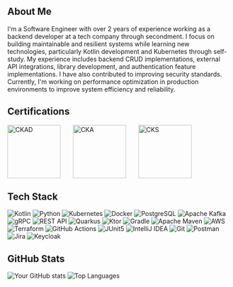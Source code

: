 ## About Me
I'm a Software Engineer with over 2 years of experience working as a backend developer at a tech company through secondment. I focus on building maintainable and resilient systems while learning new technologies, particularly Kotlin development and Kubernetes through self-study.
My experience includes backend CRUD implementations, external API integrations, library development, and authentication feature implementations. I have also contributed to improving security standards. Currently, I'm working on performance optimization in production environments to improve system efficiency and reliability.

## Certifications

<div style="display: flex; gap: 10px; align-items: center;">
<a href="https://www.credly.com/badges/1559d0f0-d684-4832-ba80-3e6f9dbf1b43/public_url">
  <img src="https://images.credly.com/images/cc8adc83-1dc6-4d57-8e20-22171247e052/blob" alt="CKAD" style="width: 120px; height: 120px;">
</a>
&nbsp;&nbsp;
<a href="https://www.credly.com/badges/dc8c40e3-936b-4457-be2f-ebd9bdc168f3/public_url">
  <img src="https://images.credly.com/images/8b8ed108-e77d-4396-ac59-2504583b9d54/cka_from_cncfsite__281_29.png" alt="CKA" style="width: 120px; height: 120px;">
</a>
&nbsp;&nbsp;
<a href="https://www.credly.com/badges/4936ed37-2713-4fbb-8640-179bf68cc888/public_url">
  <img src="https://images.credly.com/size/220x220/images/9945dfcb-1cca-4529-85e6-db1be3782210/kubernetes-security-specialist-logo2.png" alt="CKS" style="width: 120px; height: 120px;">
</a>
</div>

## Tech Stack
![Kotlin](https://img.shields.io/badge/kotlin-%237F52FF.svg?style=for-the-badge&logo=kotlin&logoColor=white)
![Python](https://img.shields.io/badge/python-3670A0?style=for-the-badge&logo=python&logoColor=ffdd54)
![Kubernetes](https://img.shields.io/badge/kubernetes-%23326ce5.svg?style=for-the-badge&logo=kubernetes&logoColor=white)
![Docker](https://img.shields.io/badge/docker-%230db7ed.svg?style=for-the-badge&logo=docker&logoColor=white)
![PostgreSQL](https://img.shields.io/badge/postgresql-%23316192.svg?style=for-the-badge&logo=postgresql&logoColor=white)
![Apache Kafka](https://img.shields.io/badge/Apache%20Kafka-%23000.svg?style=for-the-badge&logo=apache-kafka&logoColor=white)
![gRPC](https://img.shields.io/badge/grpc-%2300D4AA.svg?style=for-the-badge&logo=grpc&logoColor=white)
![REST API](https://img.shields.io/badge/REST%20API-%2361DAFB.svg?style=for-the-badge&logo=rest&logoColor=white)
![Quarkus](https://img.shields.io/badge/quarkus-%234794EB.svg?style=for-the-badge&logo=quarkus&logoColor=white)
![Ktor](https://img.shields.io/badge/ktor-%237F52FF.svg?style=for-the-badge&logo=kotlin&logoColor=white)
![Gradle](https://img.shields.io/badge/gradle-%2302303A.svg?style=for-the-badge&logo=gradle&logoColor=white)
![Apache Maven](https://img.shields.io/badge/apache%20maven-C71A36?style=for-the-badge&logo=apache-maven&logoColor=white)
![AWS](https://img.shields.io/badge/AWS-%23FF9900.svg?style=for-the-badge&logo=amazon-aws&logoColor=white)
![Terraform](https://img.shields.io/badge/terraform-%235835CC.svg?style=for-the-badge&logo=terraform&logoColor=white)
![GitHub Actions](https://img.shields.io/badge/github%20actions-%232671E5.svg?style=for-the-badge&logo=githubactions&logoColor=white)
![JUnit5](https://img.shields.io/badge/junit5-%2325A162.svg?style=for-the-badge&logo=junit5&logoColor=white)
![IntelliJ IDEA](https://img.shields.io/badge/IntelliJIDEA-000000.svg?style=for-the-badge&logo=intellij-idea&logoColor=white)
![Git](https://img.shields.io/badge/git-%23F05033.svg?style=for-the-badge&logo=git&logoColor=white)
![Postman](https://img.shields.io/badge/Postman-FF6C37?style=for-the-badge&logo=postman&logoColor=white)
![Jira](https://img.shields.io/badge/jira-%230A0FFF.svg?style=for-the-badge&logo=jira&logoColor=white)
![Keycloak](https://img.shields.io/badge/Keycloak-4D4D4D?style=for-the-badge&logo=keycloak&logoColor=white)

## GitHub Stats
![Your GitHub stats](https://github-readme-stats.vercel.app/api?username=to-fumi&show_icons=true&theme=dark)
![Top Languages](https://github-readme-stats.vercel.app/api/top-langs/?username=to-fumi&layout=compact&theme=dark)

